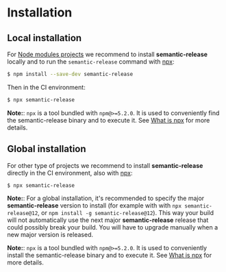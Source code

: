 # Installation

## Local installation

For [Node modules projects](https://docs.npmjs.com/getting-started/creating-node-modules) we recommend to install **semantic-release** locally and to run the `semantic-release` command with [npx](https://www.npmjs.com/package/npx):

```bash
$ npm install --save-dev semantic-release
```

Then in the CI environment:

```bash
$ npx semantic-release
```

**Note:**: `npx` is a tool bundled with `npm@>=5.2.0`. It is used to conveniently find the semantic-release binary and to execute it. See [What is npx](../support/FAQ.md#what-is-npx) for more details.

## Global installation

For other type of projects we recommend to install **semantic-release** directly in the CI environment, also with [npx](https://www.npmjs.com/package/npx):

```bash
$ npx semantic-release
```

**Note:**: For a global installation, it's recommended to specify the major **semantic-release** version to install (for example with with `npx semantic-release@12`, or `npm install -g semantic-release@12`). This way your build will not automatically use the next major **semantic-release** release that could possibly break your build. You will have to upgrade manually when a new major version is released.

**Note:**: `npx` is a tool bundled with `npm@>=5.2.0`. It is used to conveniently install the semantic-release binary and to execute it. See [What is npx](../support/FAQ.md#what-is-npx) for more details.
